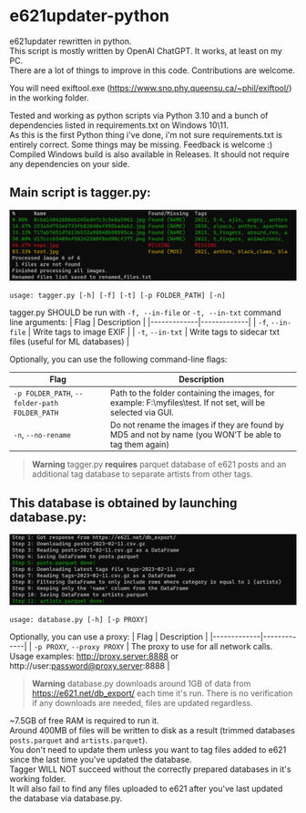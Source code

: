 # e621updater-python

e621updater rewritten in python.  
This script is mostly written by OpenAI ChatGPT. It works, at least on my PC.  
There are a lot of things to improve in this code. Contributions are welcome.  

You will need exiftool.exe (https://www.sno.phy.queensu.ca/~phil/exiftool/) in the working folder.  

Tested and working as python scripts via Python 3.10 and a bunch of dependencies listed in requirements.txt on Windows 10\11.  
As this is the first Python thing i've done, i'm not sure requirements.txt is entirely correct. Some things may be missing. Feedback is welcome :)  
Compiled Windows build is also available in Releases. It should not require any dependencies on your side.

## Main script is tagger.py:
![tagger.py](/img/PowerShell_2023-02-11_21_27_18.jpg)
```
usage: tagger.py [-h] [-f] [-t] [-p FOLDER_PATH] [-n]
```
tagger.py SHOULD be run with `-f, --in-file` or `-t, --in-txt` command line arguments:
| Flag        | Description |
|-------------|-------------|
| `-f`, `--in-file`  | Write tags to image EXIF |
| `-t`, `--in-txt`    | Write tags to sidecar txt files (useful for ML databases) |

Optionally, you can use the following command-line flags:

| Flag        | Description |
|-------------|-------------|
| `-p FOLDER_PATH`, `--folder-path FOLDER_PATH`  | Path to the folder containing the images, for example: F:\myfiles\test\. If not set, will be selected via GUI. |
| `-n`, `--no-rename`    | Do not rename the images if they are found by MD5 and not by name (you WON'T be able to tag them again) |

> **Warning**
> tagger.py **requires** parquet database of e621 posts and an additional tag database to separate artists from other tags.

## This database is obtained by launching database.py:
![database.py](/img/PowerShell_2023-02-11_21_33_46.jpg)
```
usage: database.py [-h] [-p PROXY]
```
Optionally, you can use a proxy:
| Flag        | Description |
|-------------|-------------|
| `-p PROXY`, `--proxy PROXY`  | The proxy to use for all network calls. Usage examples: http://proxy.server:8888 or http://user:password@proxy.server:8888 |

> **Warning**
> database.py downloads around 1GB of data from https://e621.net/db_export/ each time it's run. There is no verification if any downloads are needed, files are updated regardless.

~7.5GB of free RAM is required to run it.  
Around 400MB of files will be written to disk as a result (trimmed databases `posts.parquet` and `artists.parquet`).  
You don't need to update them unless you want to tag files added to e621 since the last time you've updated the database.  
Tagger WILL NOT succeed without the correctly prepared databases in it's working folder.  
It will also fail to find any files uploaded to e621 after you've last updated the database via database.py.
